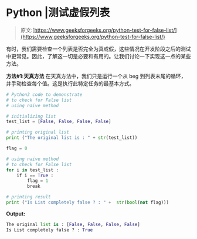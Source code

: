# Python |测试虚假列表

> 原文:[https://www.geeksforgeeks.org/python-test-for-false-list/](https://www.geeksforgeeks.org/python-test-for-false-list/)

有时，我们需要检查一个列表是否完全为真或假，这些情况在开发阶段之后的测试中更常见。因此，了解这一切是必要和有用的。让我们讨论一下实现这一点的某些方法。

**方法#1:天真方法**
在天真方法中，我们只是运行一个从 beg 到列表末尾的循环，并手动检查每个值。这是执行此特定任务的最基本方式。

```py
# Python3 code to demonstrate 
# to check for False list 
# using naive method

# initializing list  
test_list = [False, False, False, False]

# printing original list
print ("The original list is : " + str(test_list))

flag = 0

# using naive method 
# to check for False list 
for i in test_list :
    if i == True :
        flag = 1
        break

# printing result
print ("Is List completely false ? : " +  str(bool(not flag)))
```

**Output:**

```py
The original list is : [False, False, False, False]
Is List completely false ? : True

```